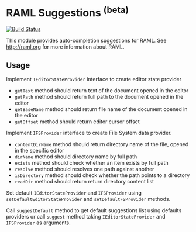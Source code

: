 # RAML Suggestions <sup>(beta)</sup>

[![Build Status](https://travis-ci.org/raml-org/raml-suggestions.svg?branch=master)](https://travis-ci.org/raml-org/raml-suggestions)

This module provides auto-completion suggestions for RAML.
See http://raml.org for more information about RAML.

## Usage

Implement `IEditorStateProvider` interface to create editor state provider

* `getText` method should return text of the document opened in the editor
* `getPath` method should return full path to the document opened in the editor
* `getBaseName` method should return file name of the document opened in the editor
* `getOffset` method should return editor cursor offset 

Implement `IFSProvider` interface to create File System data provider.

* `contentDirName` method should return directory name of the file, opened in the specific editor
* `dirName` method should directory name by full path
* `exists` method should check whether an item exists by full path 
* `resolve` method should resolves one path against another 
* `isDirectory` method should check whether the path points to a directory 
* `readDir` method should return return directory content list

Set default `IEditorStateProvider` and `IFSProvider` using `setDefaultEditorStateProvider` and `setDefaultFSProvider` methods.

Call `suggestDefault` method to get default suggestions list using defaults providers or call `suggest` method taking `IEditorStateProvider` and `IFSProvider` as arguments.